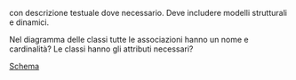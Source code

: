 con descrizione testuale dove necessario.
Deve includere modelli strutturali e dinamici.

Nel diagramma delle classi tutte le
associazioni hanno un nome e cardinalità? Le classi hanno gli
attributi necessari?

[Schema](../images/Schema_progetto.jpg)